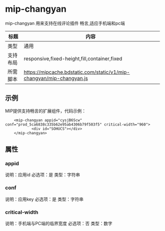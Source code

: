 # mip-changyan

mip-changyan 用来支持在线评论插件 畅言,适应手机端和pc端

标题|内容
----|----
类型|通用
支持布局|responsive,fixed-height,fill,container,fixed
所需脚本|https://mipcache.bdstatic.com/static/v1/mip-changyan/mip-changyan.js

## 示例

MIP提供支持畅言的扩展组件，代码示例：

```
	<mip-changyan appid="cysjB6Scw" conf="prod_5ca6838c335b62e95ab4306b79f503f5" critical-width="960">
			<div id="SOHUCS"></div>
	</mip-changyan>
```

## 属性

### appid

说明：应用id
必选项：是
类型：字符串

### conf

说明：应用key
必选项：是
类型：字符串

### critical-width
说明：手机端与PC端的临界宽度
必选项：否
类型：数字
